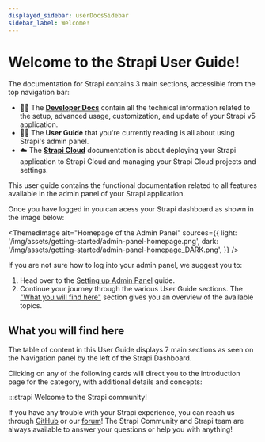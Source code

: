 ```yaml
---
displayed_sidebar: userDocsSidebar
sidebar_label: Welcome!
---
```



# Welcome to the Strapi User Guide!


<SubtleCallout title="Developer Docs, User Guide, and Strapi Cloud documentation" emoji="📍">


The documentation for Strapi contains 3 main sections, accessible from the top navigation bar:


- 🧑‍💻 The **[Developer Docs](/dev-docs/intro)** contain all the technical information related to the setup, advanced usage, customization, and update of your Strapi v5 application.
- 🧑‍🏫 The **User Guide** that you're currently reading is all about using Strapi's admin panel.
- ☁️ The **[Strapi Cloud](/cloud/intro)** documentation is about deploying your Strapi application to Strapi Cloud and managing your Strapi Cloud projects and settings.


</SubtleCallout>


This user guide contains the functional documentation related to all features available in the admin panel of your Strapi application.


Once you have logged in you can acess your Strapi dashboard as shown in the image below:


<ThemedImage
alt="Homepage of the Admin Panel"
sources={{
    light: '/img/assets/getting-started/admin-panel-homepage.png',
    dark: '/img/assets/getting-started/admin-panel-homepage_DARK.png',
  }}
/>


If you are not sure how to log into your admin panel, we suggest you to:


1. Head over to the [Setting up Admin Panel](/user-docs/getting-started/setting-up-admin) guide.
2. Continue your journey through the various User Guide sections. The ["What you will find here"](#what-you-will-find-here) section gives you an overview of the available topics.


## What you will find here


The table of content in this User Guide displays 7 main sections as seen on the Navigation panel by the left of the Strapi Dashboard.


Clicking on any of the following cards will direct you to the introduction page for the category, with additional details and concepts:


<CustomDocCardsWrapper>
  <CustomDocCard emoji="📝" title="Content Manager" description="Mangae all content" link="/user-docs/content-manager" />
  <CustomDocCard emoji="📚" title="Content Type Builder" description="Create, Manage and Publish Content Types" link="/user-docs/content-type-builder" />
  <CustomDocCard emoji="🗃️" title="Media Library" description="Stores all media files like images and videos" link="/user-docs/media-library" />
  <CustomDocCard emoji="📅" title="Releases" description="Discover new features" link="/user-docs/releases/introduction" />
  <CustomDocCard emoji="🔐" title="Users, Roles & Permission" description="Define what each user can do" link="/user-docs/users-roles-permissions"/>
  <CustomDocCard emoji="🔗" title="Plugins" description="Gives you access to a Variety plugins" link="/user-docs/plugins/strapi-plugins" />
  <CustomDocCard emoji="⚙️" title="General Settings" description="All you need to set up" link="/user-docs/settings/configuring-users-permissions-plugin-settings" />
</CustomDocCardsWrapper>


:::strapi Welcome to the Strapi community!


If you have any trouble with your Strapi experience, you can reach us through [GitHub](https://github.com/strapi/) or our [forum](https://forum.strapi.io/)! The Strapi Community and Strapi team are always available to answer your questions or help you with anything!


